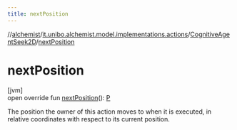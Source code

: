 ```yaml
---
title: nextPosition
---
```

//[alchemist](../../../index.html)/[it.unibo.alchemist.model.implementations.actions](../index.html)/[CognitiveAgentSeek2D](index.html)/[nextPosition](next-position.html)



# nextPosition



[jvm]\
open override fun [nextPosition](next-position.html)(): [P](index.html)



The position the owner of this action moves to when it is executed, in relative coordinates with respect to its current position.




